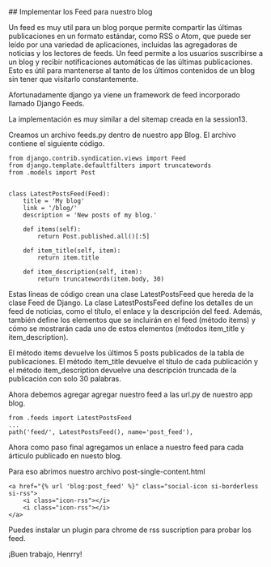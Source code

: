 ## Implementar los Feed para nuestro blog

Un feed es muy util para un blog porque permite compartir las últimas publicaciones en un formato estándar, como RSS o Atom, que puede ser leído por una variedad de aplicaciones, incluidas las agregadoras de noticias y los lectores de feeds. Un feed permite a los usuarios suscribirse a un blog y recibir notificaciones automáticas de las últimas publicaciones. Esto es útil para mantenerse al tanto de los últimos contenidos de un blog sin tener que visitarlo constantemente.

Afortunadamente django ya viene un framework de feed incorporado llamado Django Feeds.

La implementación es muy similar a del sitemap creada en la session13.

Creamos un archivo feeds.py dentro de nuestro app Blog. El archivo contiene el siguiente código.

`````
from django.contrib.syndication.views import Feed
from django.template.defaultfilters import truncatewords
from .models import Post


class LatestPostsFeed(Feed):
    title = 'My blog'
    link = '/blog/'
    description = 'New posts of my blog.'

    def items(self):
        return Post.published.all()[:5]

    def item_title(self, item):
        return item.title

    def item_description(self, item):
        return truncatewords(item.body, 30)
`````

Estas líneas de código crean una clase LatestPostsFeed que hereda de la clase Feed de Django. La clase LatestPostsFeed define los detalles de un feed de noticias, como el título, el enlace y la descripción del feed. Además, también define los elementos que se incluirán en el feed (método items) y cómo se mostrarán cada uno de estos elementos (métodos item_title y item_description).

El método items devuelve los últimos 5 posts publicados de la tabla de publicaciones. El método item_title devuelve el título de cada publicación y el método item_description devuelve una descripción truncada de la publicación con solo 30 palabras.

Ahora debemos agregar agregar nuestro feed a las url.py de nuestro app blog.

`````
from .feeds import LatestPostsFeed
...
path('feed/', LatestPostsFeed(), name='post_feed'),
`````

Ahora como paso final agregamos un enlace a nuestro feed para cada árticulo publicado en nuesto blog.

Para eso abrimos nuestro archivo post-single-content.html

`````
<a href="{% url 'blog:post_feed' %}" class="social-icon si-borderless si-rss">
    <i class="icon-rss"></i>
    <i class="icon-rss"></i>
</a>
`````

Puedes instalar un plugin para chrome de rss suscription para probar los feed.

¡Buen trabajo, Henrry!


